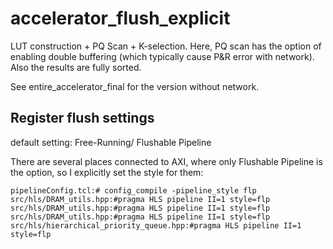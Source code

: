 # accelerator_flush_explicit

LUT construction + PQ Scan + K-selection. Here, PQ scan has the option of enabling double buffering (which typically cause P&R error with network). Also the results are fully sorted.

See entire_accelerator_final for the version without network.

## Register flush settings 

default setting: Free-Running/ Flushable Pipeline

There are several places connected to AXI, where only Flushable Pipeline is the option, so I explicitly set the style for them:

```
pipelineConfig.tcl:# config_compile -pipeline_style flp 
src/hls/DRAM_utils.hpp:#pragma HLS pipeline II=1 style=flp
src/hls/DRAM_utils.hpp:#pragma HLS pipeline II=1 style=flp
src/hls/DRAM_utils.hpp:#pragma HLS pipeline II=1 style=flp
src/hls/hierarchical_priority_queue.hpp:#pragma HLS pipeline II=1 style=flp
```